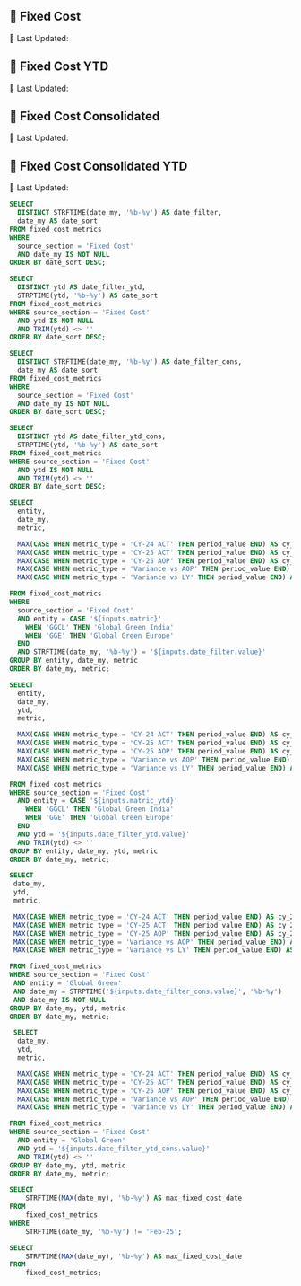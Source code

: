 <Grid cols = 3>

## 🧾 Fixed Cost

<div class = "relative relative mb-5 mt-1 ml-20">
<Dropdown data={date_filter} name=date_filter value=date_filter title="Month" defaultValue="Jan-25" order = 'date_sort desc'>
</Dropdown>
</div>

<div class = "relative mt-5 ml-25">
 <p class="text-sm text-grey ml-auto">
        📅 Last Updated: <Value data={max_fixed_cost_date} />
    </p>
</div>

</Grid>



<div class="flex items-center justify-between w-full">
<ButtonGroup name="matric" display="tabs">
        <ButtonGroupItem valueLabel="Global Green India" value="GGCL" default />
        <ButtonGroupItem valueLabel="Global Green Europe" value="GGE" />
</ButtonGroup>
</div>

<DataTable data={fixed_cost_data} 
    totalRow={true}
    rowshadowing={true}
    groupsOpen={true}
    totalLabel="Total"
    headerFontColor="Bold"
    headerColor="#FFD700"
    title = "Values are in Million"
    rows={20}>

  <Column id="metric" totalAgg="" />

  <Column 
    id="cy_24_act" 
    title="CY-24 ACTUAL" 
    fmt="{inputs.matric === 'GGE' ? '€0.00' : '$0.00'}" 
  />
  <Column 
    id="cy_25_act" 
    title="CY-25 ACTUAL" 
    fmt="{inputs.matric === 'GGE' ? '€0.00' : '$0.00'}" 
  />
  <Column 
    id="cy_25_aop" 
    title="CY-25 AOP" 
    fmt="{inputs.matric === 'GGE' ? '€0.00' : '$0.00'}" 
  />
  <Column 
    id="variance_vs_aop" 
    title="Variance vs AOP" 
    fmt="{inputs.matric === 'GGE' ? '€0.00' : '$0.00'}" 
    contentType="delta" 
  />
  <Column 
    id="variance_vs_ly" 
    title="Variance vs LY" 
    fmt="{inputs.matric === 'GGE' ? '€0.00' : '$0.00'}" 
    contentType="delta" 
  />

</DataTable>

<Grid cols = 3>

## 🧾 Fixed Cost YTD

<div class = "relative relative mb-5 mt-1 ml-20">
<Dropdown data={date_filter_ytd} name=date_filter_ytd value=date_filter_ytd title="Month" defaultValue="Jan-25" order = 'date_sort desc'>
</Dropdown>
<Info description="Data not available for Jan-25 (Global Green India)" color="red" />
</div>

<div class = "relative mt-5 ml-25">
 <p class="text-sm text-grey ml-auto">
        📅 Last Updated: <Value data={max_fixed_cost_ytd} />
    </p>
</div>

</Grid>



<div class="flex items-center justify-between w-full">
<ButtonGroup name="matric_ytd" display="tabs">
        <ButtonGroupItem valueLabel="Global Green India" value="GGCL" default />
        <ButtonGroupItem valueLabel="Global Green Europe" value="GGE" />
</ButtonGroup>
</div>

<DataTable data={fixed_cost_data_ytd} 
    totalRow={true}
    rowshadowing={true}
    groupsOpen={true}
    totalLabel="Total"
    headerFontColor="Bold"
    headerColor="#FFD700"
    title = "Values are in Million"
    rows={20}>

  <Column id="metric" totalAgg="" />

  <Column 
    id="cy_24_act" 
    title="CY-24 ACTUAL" 
    fmt="$0.00" 
  />
  <Column 
    id="cy_25_act" 
    title="CY-25 ACTUAL" 
    fmt="$0.00" 
  />
  <Column 
    id="cy_25_aop" 
    title="CY-25 AOP" 
    fmt="$0.00" 
  />
  <Column 
    id="variance_vs_aop" 
    title="Variance vs AOP" 
    fmt="$0.00" 
    contentType="delta" 
  />
  <Column 
    id="variance_vs_ly" 
    title="Variance vs LY" 
    fmt="$0.00" 
    contentType="delta" 
  />

</DataTable>

<Grid cols = 3>

## 🧾 Fixed Cost Consolidated

<div class = "relative relative mb-5 mt-1 ml-20">
<Dropdown data={date_filter_cons} name=date_filter_cons value=date_filter_cons title="Month" defaultValue="Jan-25" order = 'date_sort desc'>
</Dropdown>
</div>

<div class = "relative mt-5 ml-25">
 <p class="text-sm text-grey ml-auto">
        📅 Last Updated: <Value data={max_fixed_cost_date} />
    </p>
</div>

</Grid>



<DataTable data={fixed_cost_data_cons} 
    totalRow={true}
    rowshadowing={true}
    groupsOpen={true}
    totalLabel="Total"
    headerFontColor="Bold"
    headerColor="#FFD700"
    title = "Values are in Million"
    rows={20}>

  <Column id="metric" totalAgg="" />

  <Column 
    id="cy_24_act" 
    title="CY-24 ACTUAL" 
    fmt="$0.00" 
  />
  <Column 
    id="cy_25_act" 
    title="CY-25 ACTUAL" 
    fmt="$0.00" 
  />
  <Column 
    id="cy_25_aop" 
    title="CY-25 AOP" 
    fmt="$0.00" 
  />
  <Column 
    id="variance_vs_aop" 
    title="Variance vs AOP" 
    fmt="$0.00" 
    contentType="delta" 
  />
  <Column 
    id="variance_vs_ly" 
    title="Variance vs LY" 
    fmt="$0.00" 
    contentType="delta" 
  />

</DataTable>

<Grid cols = 3>

## 🧾 Fixed Cost Consolidated YTD

<div class = "relative relative mb-5 mt-1 ml-20">
<Dropdown data={date_filter_ytd_cons} name=date_filter_ytd_cons value=date_filter_ytd_cons title="Month" defaultValue="Jan-25" order = 'date_sort desc'>
</Dropdown>
<Info description="Data not available for Jan-25" color="red" />
</div>

<div class = "relative mt-5 ml-25">
 <p class="text-sm text-grey ml-auto">
        📅 Last Updated: <Value data={max_fixed_cost_ytd} />
    </p>
</div>

</Grid>



<DataTable data={fixed_cost_data__ytd_cons} 
    totalRow={true}
    rowshadowing={true}
    groupsOpen={true}
    totalLabel="Total"
    headerFontColor="Bold"
    headerColor="#FFD700"
    title = "Values are in Million"
    rows={20}>

  <Column id="metric" totalAgg="" />

  <Column 
    id="cy_24_act" 
    title="CY-24 ACTUAL" 
    fmt="$0.00" 
  />
  <Column 
    id="cy_25_act" 
    title="CY-25 ACTUAL" 
    fmt="$0.00" 
  />
  <Column 
    id="cy_25_aop" 
    title="CY-25 AOP" 
    fmt="$0.00" 
  />
  <Column 
    id="variance_vs_aop" 
    title="Variance vs AOP" 
    fmt="$0.00" 
    contentType="delta" 
  />
  <Column 
    id="variance_vs_ly" 
    title="Variance vs LY" 
    fmt="$0.00" 
    contentType="delta" 
  />

</DataTable>

<div class = 'mb-15'> </div>

```sql date_filter
SELECT 
  DISTINCT STRFTIME(date_my, '%b-%y') AS date_filter,
  date_my AS date_sort
FROM fixed_cost_metrics
WHERE 
  source_section = 'Fixed Cost'
  AND date_my IS NOT NULL
ORDER BY date_sort DESC;
```

```sql date_filter_ytd
SELECT 
  DISTINCT ytd AS date_filter_ytd,
  STRPTIME(ytd, '%b-%y') AS date_sort
FROM fixed_cost_metrics
WHERE source_section = 'Fixed Cost'
  AND ytd IS NOT NULL
  AND TRIM(ytd) <> ''
ORDER BY date_sort DESC;
```

```sql date_filter_cons
SELECT 
  DISTINCT STRFTIME(date_my, '%b-%y') AS date_filter_cons,
  date_my AS date_sort
FROM fixed_cost_metrics
WHERE 
  source_section = 'Fixed Cost'
  AND date_my IS NOT NULL
ORDER BY date_sort DESC;
```

```sql date_filter_ytd_cons
SELECT 
  DISTINCT ytd AS date_filter_ytd_cons,
  STRPTIME(ytd, '%b-%y') AS date_sort
FROM fixed_cost_metrics
WHERE source_section = 'Fixed Cost'
  AND ytd IS NOT NULL
  AND TRIM(ytd) <> ''
ORDER BY date_sort DESC;
```

```sql fixed_cost_data
SELECT 
  entity,
  date_my,
  metric,

  MAX(CASE WHEN metric_type = 'CY-24 ACT' THEN period_value END) AS cy_24_act,
  MAX(CASE WHEN metric_type = 'CY-25 ACT' THEN period_value END) AS cy_25_act,
  MAX(CASE WHEN metric_type = 'CY-25 AOP' THEN period_value END) AS cy_25_aop,
  MAX(CASE WHEN metric_type = 'Variance vs AOP' THEN period_value END) AS variance_vs_aop,
  MAX(CASE WHEN metric_type = 'Variance vs LY' THEN period_value END) AS variance_vs_ly

FROM fixed_cost_metrics
WHERE 
  source_section = 'Fixed Cost'
  AND entity = CASE '${inputs.matric}'
    WHEN 'GGCL' THEN 'Global Green India'
    WHEN 'GGE' THEN 'Global Green Europe'
  END
  AND STRFTIME(date_my, '%b-%y') = '${inputs.date_filter.value}'
GROUP BY entity, date_my, metric
ORDER BY date_my, metric;


```

```sql fixed_cost_data_ytd
SELECT 
  entity,
  date_my,
  ytd,
  metric,

  MAX(CASE WHEN metric_type = 'CY-24 ACT' THEN period_value END) AS cy_24_act,
  MAX(CASE WHEN metric_type = 'CY-25 ACT' THEN period_value END) AS cy_25_act,
  MAX(CASE WHEN metric_type = 'CY-25 AOP' THEN period_value END) AS cy_25_aop,
  MAX(CASE WHEN metric_type = 'Variance vs AOP' THEN period_value END) AS variance_vs_aop,
  MAX(CASE WHEN metric_type = 'Variance vs LY' THEN period_value END) AS variance_vs_ly

FROM fixed_cost_metrics
WHERE source_section = 'Fixed Cost'
  AND entity = CASE '${inputs.matric_ytd}'
    WHEN 'GGCL' THEN 'Global Green India'
    WHEN 'GGE' THEN 'Global Green Europe'
  END
  AND ytd = '${inputs.date_filter_ytd.value}'
  AND TRIM(ytd) <> ''
GROUP BY entity, date_my, ytd, metric
ORDER BY date_my, metric;

 ```

 ```sql fixed_cost_data_cons
 SELECT 
  date_my,
  ytd,
  metric,

  MAX(CASE WHEN metric_type = 'CY-24 ACT' THEN period_value END) AS cy_24_act,
  MAX(CASE WHEN metric_type = 'CY-25 ACT' THEN period_value END) AS cy_25_act,
  MAX(CASE WHEN metric_type = 'CY-25 AOP' THEN period_value END) AS cy_25_aop,
  MAX(CASE WHEN metric_type = 'Variance vs AOP' THEN period_value END) AS variance_vs_aop,
  MAX(CASE WHEN metric_type = 'Variance vs LY' THEN period_value END) AS variance_vs_ly

FROM fixed_cost_metrics
WHERE source_section = 'Fixed Cost'
  AND entity = 'Global Green'
  AND date_my = STRPTIME('${inputs.date_filter_cons.value}', '%b-%y')
  AND date_my IS NOT NULL
GROUP BY date_my, ytd, metric
ORDER BY date_my, metric;

```

```sql fixed_cost_data__ytd_cons
 SELECT 
  date_my,
  ytd,
  metric,

  MAX(CASE WHEN metric_type = 'CY-24 ACT' THEN period_value END) AS cy_24_act,
  MAX(CASE WHEN metric_type = 'CY-25 ACT' THEN period_value END) AS cy_25_act,
  MAX(CASE WHEN metric_type = 'CY-25 AOP' THEN period_value END) AS cy_25_aop,
  MAX(CASE WHEN metric_type = 'Variance vs AOP' THEN period_value END) AS variance_vs_aop,
  MAX(CASE WHEN metric_type = 'Variance vs LY' THEN period_value END) AS variance_vs_ly

FROM fixed_cost_metrics
WHERE source_section = 'Fixed Cost'
  AND entity = 'Global Green'
  AND ytd = '${inputs.date_filter_ytd_cons.value}'
  AND TRIM(ytd) <> ''
GROUP BY date_my, ytd, metric
ORDER BY date_my, metric;
```

```sql max_fixed_cost_date
SELECT 
    STRFTIME(MAX(date_my), '%b-%y') AS max_fixed_cost_date
FROM 
    fixed_cost_metrics
WHERE 
    STRFTIME(date_my, '%b-%y') != 'Feb-25';

```    

```sql max_fixed_cost_ytd
SELECT 
    STRFTIME(MAX(date_my), '%b-%y') AS max_fixed_cost_date
FROM 
    fixed_cost_metrics;
```    